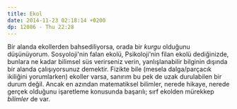 ```yaml
---
title: Ekol
date: 2014-11-23 02:18:14 +0200
dp: 12086 - Thu 22:28
---
```


Bir alanda ekollerden bahsediliyorsa, orada bir *kurgu* olduğunu
düşünüyorum. Sosyoloji'nin falan ekolü, Psikoloji'nin filan ekolü
dediğinizde, bunlara ne kadar bilimsel süs verirseniz verin,
yanlışlanabilir bilginin dışında bir alanda çalışıyorsunuz demektir.
Fizikte bile (mesela dalga/parçacık ikiliğini yorumlarken) ekoller
varsa, sanırım bu pek de uzak durulabilen bir durum değil. Ancak en
azından matematiksel bilimler, nerede hikaye, nerede gerçek olduğunu
işaretleme konusunda başarılı; sırf ekolden mürekkep *bilimler* de var.
